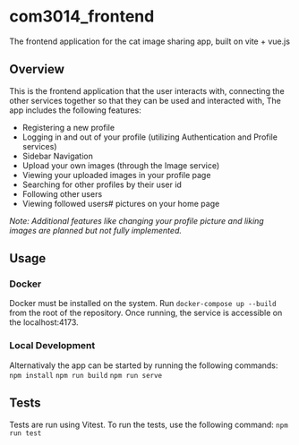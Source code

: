 # com3014_frontend

The frontend application for the cat image sharing app, built on vite + vue.js

## Overview

This is the frontend application that the user interacts with, connecting the other services together so that they can be used and interacted with, The app includes the following features:

- Registering a new profile
- Logging in and out of your profile (utilizing Authentication and Profile services)
- Sidebar Navigation
- Upload your own images (through the Image service)
- Viewing  your uploaded images in your profile page
- Searching for other profiles by their user id
- Following other users
- Viewing  followed users# pictures on your home page

*Note: Additional features like changing your profile picture and liking images are planned but not fully implemented.*

## Usage

### Docker

Docker must be installed on the system. Run `docker-compose up --build` from the root of the repository. Once running, the service is accessible on the localhost:4173.

### Local Development

Alternativaly the app can be started by running the following commands: 
`npm install` 
`npm run build` 
`npm run serve`

## Tests

Tests are run using Vitest. To run the tests, use the following command:
`npm run test`
